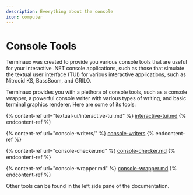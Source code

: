 ```yaml
---
description: Everything about the console
icon: computer
---
```


# Console Tools

Terminaux was created to provide you various console tools that are useful for your interactive .NET console applications, such as those that simulate the textual user interface (TUI) for various interactive applications, such as Nitrocid KS, BassBoom, and GRILO.

Terminaux provides you with a plethora of console tools, such as a console wrapper, a powerful console writer with various types of writing, and basic terminal graphics renderer. Here are some of its tools:

{% content-ref url="textual-ui/interactive-tui.md" %}
[interactive-tui.md](textual-ui/interactive-tui.md)
{% endcontent-ref %}

{% content-ref url="console-writers/" %}
[console-writers](console-writers/)
{% endcontent-ref %}

{% content-ref url="console-checker.md" %}
[console-checker.md](console-checker.md)
{% endcontent-ref %}

{% content-ref url="console-wrapper.md" %}
[console-wrapper.md](console-wrapper.md)
{% endcontent-ref %}

Other tools can be found in the left side pane of the documentation.
